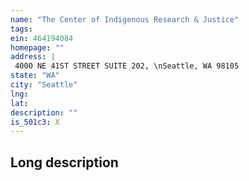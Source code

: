 ```yaml
---
name: "The Center of Indigenous Research & Justice"
tags:
ein: 464194084
homepage: ""
address: |
 4000 NE 41ST STREET SUITE 202, \nSeattle, WA 98105
state: "WA"
city: "Seattle"
lng: 
lat: 
description: ""
is_501c3: X
---
```


## Long description


